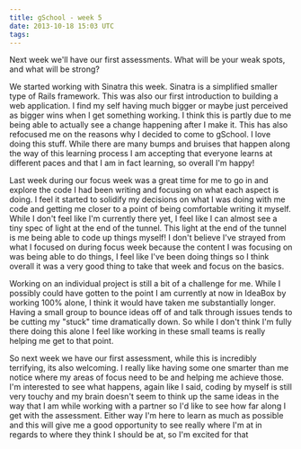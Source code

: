```yaml
---
title: gSchool - week 5
date: 2013-10-18 15:03 UTC
tags:
---
```




Next week we'll have our first assessments. What will be your weak spots, and what will be strong?


<p>We started working with Sinatra this week. Sinatra is a simplified smaller type of Rails framework. This was also our first introduction to building a web application. I find my self having much bigger or maybe just perceived as bigger wins when I get something working. I think this is partly due to me being able to actually see a change happening after I make it. This has also refocused me on the reasons why I decided to come to gSchool. I love doing this stuff. While there are many bumps and bruises that happen along the way of this learning process I am accepting that everyone learns at different paces and that I am in fact learning, so overall I'm happy!</p>
<p>Last week during our focus week was a great time for me to go in and explore the code I had been writing and focusing on what each aspect is doing. I feel it started to solidify my decisions on what I was doing with me code and getting me closer to a point of being comfortable writing it myself. While I don't feel like I'm currently there yet, I feel like I can almost see a tiny spec of light at the end of the tunnel. This light at the end of the tunnel is me being able to code up things myself! I don't believe I've strayed from what I focused on during focus week because the content I was focusing on was being able to do things, I feel like I've been doing things so I think overall it was a very good thing to take that week and focus on the basics.</p>
<p>Working on an individual project is still a bit of a challenge for me. While I possibly could have gotten to the point I am currently at now in IdeaBox by working 100% alone, I think it would have taken me substantially longer. Having a small group to bounce ideas off of and talk through issues tends to be cutting my "stuck" time dramatically down. So while I don't think I'm fully there doing this alone I feel like working in these small teams is really helping me get to that point.</p>
<p>So next week we have our first assessment, while this is incredibly terrifying, its also welcoming. I really like having some one smarter than me notice where my areas of focus need to be and helping me achieve those. I'm interested to see what happens, again like I said, coding by myself is still very touchy and my brain doesn't seem to think up the same ideas in the way that I am while working with a partner so I'd like to see how far along I get with the assessment. Either way I'm here to learn as much as possible and this will give me a good opportunity to see really where I'm at in regards to where they think I should be at, so I'm excited for that</p>
